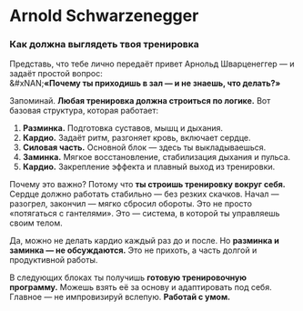 # Arnold Schwarzenegger

### Как должна выглядеть твоя тренировка

Представь, что тебе лично передаёт привет Арнольд Шварценеггер — и задаёт простой вопрос:\
&#xNAN;**«Почему ты приходишь в зал — и не знаешь, что делать?»**

Запоминай. **Любая тренировка должна строиться по логике.** Вот базовая структура, которая работает:

1. **Разминка.** Подготовка суставов, мышц и дыхания.
2. **Кардио.** Задаёт ритм, разгоняет кровь, включает сердце.
3. **Силовая часть.** Основной блок — здесь ты выкладываешься.
4. **Заминка.** Мягкое восстановление, стабилизация дыхания и пульса.
5. **Кардио.** Закрепление эффекта и плавный выход из тренировки.

Почему это важно? Потому что **ты строишь тренировку вокруг себя.** Сердце должно работать стабильно — без резких скачков. Начал — разогрел, закончил — мягко сбросил обороты. Это не просто «потягаться с гантелями». Это — система, в которой ты управляешь своим телом.

Да, можно не делать кардио каждый раз до и после. Но **разминка и заминка — не обсуждаются.** Это не прихоть, а часть долгой и продуктивной работы.

В следующих блоках ты получишь **готовую тренировочную программу.** Можешь взять её за основу и адаптировать под себя. Главное — не импровизируй вслепую. **Работай с умом.**
